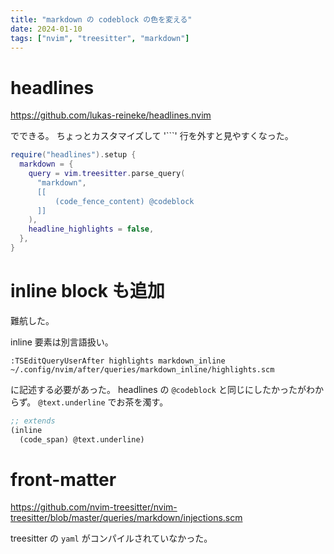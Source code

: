 ```yaml
---
title: "markdown の codeblock の色を変える"
date: 2024-01-10
tags: ["nvim", "treesitter", "markdown"]
---
```


# headlines

https://github.com/lukas-reineke/headlines.nvim

でできる。
ちょっとカスタマイズして '```' 行を外すと見やすくなった。

```lua
require("headlines").setup {
  markdown = {
    query = vim.treesitter.parse_query(
      "markdown",
      [[
          (code_fence_content) @codeblock
      ]]
    ),
    headline_highlights = false,
  },
}
```

# inline block も追加

難航した。

inline 要素は別言語扱い。

`:TSEditQueryUserAfter highlights markdown_inline`
`~/.config/nvim/after/queries/markdown_inline/highlights.scm`

に記述する必要があった。
headlines の `@codeblock` と同じにしたかったがわからず。
`@text.underline` でお茶を濁す。

```scheme
;; extends
(inline
  (code_span) @text.underline)
```

# front-matter

https://github.com/nvim-treesitter/nvim-treesitter/blob/master/queries/markdown/injections.scm

treesitter の `yaml` がコンパイルされていなかった。
